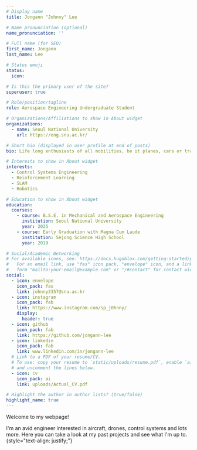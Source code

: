 ```yaml
---
# Display name
title: Jongann "Johnny" Lee

# Name pronunciation (optional)
name_pronunciation: ''

# Full name (for SEO)
first_name: Jongann
last_name: Lee

# Status emoji
status:
  icon:

# Is this the primary user of the site?
superuser: true

# Role/position/tagline
role: Aerospace Engineering Undergraduate Student

# Organizations/Affiliations to show in About widget
organizations:
  - name: Seoul National University
    url: https://eng.snu.ac.kr/

# Short bio (displayed in user profile at end of posts)
bio: Life long enthusiasts of all mobilities, be it planes, cars or trains.

# Interests to show in About widget
interests:
  - Control Systems Engineering
  - Reinforcement Learning
  - SLAM
  - Robotics

# Education to show in About widget
education:
  courses:
    - course: B.S.E. in Mechanical and Aerospace Engineering
      institution: Seoul National University
      year: 2025
    - course: Early Graduation with Magna Cum Laude
      institution: Sejong Science High School
      year: 2019

# Social/Academic Networking
# For available icons, see: https://docs.hugoblox.com/getting-started/page-builder/#icons
#   For an email link, use "fas" icon pack, "envelope" icon, and a link in the
#   form "mailto:your-email@example.com" or "/#contact" for contact widget.
social:
  - icon: envelope
    icon_pack: fas
    link: johnny3357@snu.ac.kr
  - icon: instagram
    icon_pack: fab
    link: https://www.instagram.com/sp_j0hnny/
    display:
      header: true
  - icon: github
    icon_pack: fab
    link: https://github.com/jongann-lee
  - icon: linkedin
    icon_pack: fab
    link: www.linkedin.com/in/jongann-lee
  # Link to a PDF of your resume/CV.
  # To use: copy your resume to `static/uploads/resume.pdf`, enable `ai` icons in `params.yaml`,
  # and uncomment the lines below.
  - icon: cv
    icon_pack: ai
    link: uploads/Actual_CV.pdf

# Highlight the author in author lists? (true/false)
highlight_name: true
---
```


Welcome to my webpage!

I'm an avid engineer interested in aircraft, drones, control systems and lots more. Here you can take a look at my past projects and see what I'm up to.
{style="text-align: justify;"}
